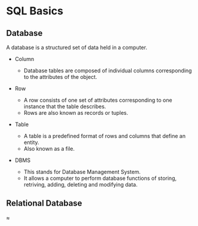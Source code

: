 # SQL Basics

## Database

A database is a structured set of data held in a computer.

* Column
	- Database tables are composed of individual columns corresponding to the attributes of the object.

* Row
	- A row consists of one set of attributes corresponding to one instance that the table describes.
	- Rows are also known as records or tuples.

* Table
	- A table is a predefined format of rows and columns that define an entity.
	- Also known as a file.

* DBMS
	- This stands for Database Management System.
	- It allows a computer to perform database functions of storing, retriving, adding, deleting and modifying data.

## Relational Database

≈
